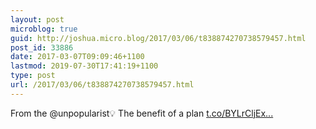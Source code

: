 ```yaml
---
layout: post
microblog: true
guid: http://joshua.micro.blog/2017/03/06/t838874270738579457.html
post_id: 33886
date: 2017-03-07T09:09:46+1100
lastmod: 2019-07-30T17:41:19+1100
type: post
url: /2017/03/06/t838874270738579457.html
---
```

From the @unpopularist💡 The benefit of a plan [t.co/BYLrCljEx...](https://t.co/BYLrCljExl)
